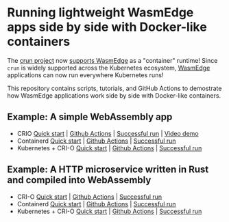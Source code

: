 # Running lightweight WasmEdge apps side by side with Docker-like containers

The [crun project](https://github.com/containers/crun) now [supports WasmEdge](https://github.com/containers/crun/pull/774/commits/825108e0be3e8de55040f3690c4c2bc2ae7add0f) as a "container" runtime! 
Since `crun` is widely supported across the Kubernetes ecosystem, [WasmEdge](https://github.com/WasmEdge/WasmEdge) applications can now run
everywhere Kubernetes runs!

This repository contains scripts, tutorials, and GitHub Actions to demostrate
how WasmEdge applications work side by side with Docker-like containers.

## Example: A simple WebAssembly app

* CRIO [Quick start](crio/README.md) | [Github Actions](.github/workflows/crio.yml) | [Successful run](https://github.com/second-state/wasmedge-containers-examples/runs/4317457300?check_suite_focus=true#step:4:37) | [Video demo](https://youtu.be/BlLCcAH6Hqo)
* Containerd [Quick start](containerd/README.md) | [Github Actions](.github/workflows/containerd.yml) | [Successful run](https://github.com/second-state/wasmedge-containers-examples/runs/4321868699?check_suite_focus=true#step:4:63) 
* Kubernetes + CRI-O [Quick start](kubernetes_crio/README.md) | [Github Actions](.github/workflows/kubernetes-crio.yml) | [Successful run](https://github.com/second-state/wasmedge-containers-examples/runs/4317457304?check_suite_focus=true#step:6:2999)

## Example: A HTTP microservice written in Rust and compiled into WebAssembly

* CRI-O [Quick start](crio/http_server/README.md) | [Github Actions](.github/workflows/crio-server.yml) | [Successful run](https://github.com/second-state/wasmedge-containers-examples/runs/4317457313?check_suite_focus=true#step:4:54)
* Containerd [Quick start](containerd/http_server/README.md) | [Github Actions](.github/workflows/containerd-server.yml) | [Successful run](https://github.com/second-state/wasmedge-containers-examples/runs/4328916842?check_suite_focus=true#step:4:86)
* Kubernetes + CRI-O [Quick start](kubernetes_crio/http_server/README.md) | [Github Actions](.github/workflows/kubernetes-crio-server.yml) | [Successful run]()
